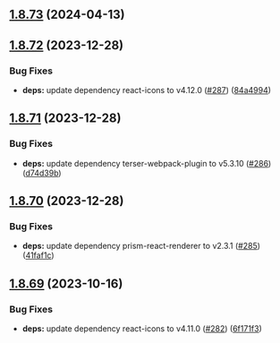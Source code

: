 ## [1.8.73](https://github.com/dds/bosabosa.org/compare/v1.8.72...v1.8.73) (2024-04-13)



## [1.8.72](https://github.com/dds/bosabosa.org/compare/v1.8.71...v1.8.72) (2023-12-28)


### Bug Fixes

* **deps:** update dependency react-icons to v4.12.0 ([#287](https://github.com/dds/bosabosa.org/issues/287)) ([84a4994](https://github.com/dds/bosabosa.org/commit/84a49940b3fbb28e16e2eacf074792f896720c09))



## [1.8.71](https://github.com/dds/bosabosa.org/compare/v1.8.70...v1.8.71) (2023-12-28)


### Bug Fixes

* **deps:** update dependency terser-webpack-plugin to v5.3.10 ([#286](https://github.com/dds/bosabosa.org/issues/286)) ([d74d39b](https://github.com/dds/bosabosa.org/commit/d74d39b2e5e44ea602a2c93f8bbc3acf09fba0d6))



## [1.8.70](https://github.com/dds/bosabosa.org/compare/v1.8.69...v1.8.70) (2023-12-28)


### Bug Fixes

* **deps:** update dependency prism-react-renderer to v2.3.1 ([#285](https://github.com/dds/bosabosa.org/issues/285)) ([41faf1c](https://github.com/dds/bosabosa.org/commit/41faf1c41eeb8f03bdf92929b142af67c37e8ff3))



## [1.8.69](https://github.com/dds/bosabosa.org/compare/v1.8.68...v1.8.69) (2023-10-16)


### Bug Fixes

* **deps:** update dependency react-icons to v4.11.0 ([#282](https://github.com/dds/bosabosa.org/issues/282)) ([6f171f3](https://github.com/dds/bosabosa.org/commit/6f171f31fe9d2f403bba8394e667a77003e628e9))



